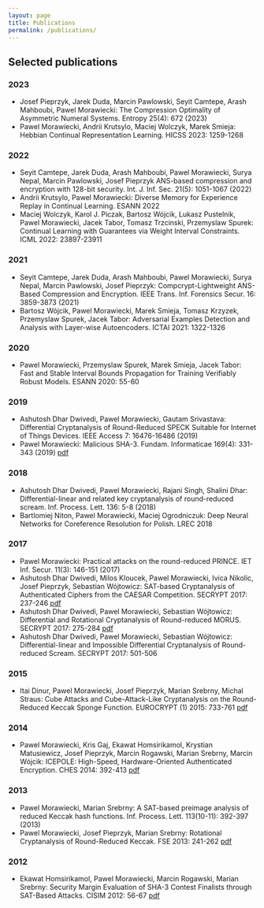 ```yaml
---
layout: page
title: Publications
permalink: /publications/
---
```





## Selected publications

### 2023
* Josef Pieprzyk, Jarek Duda, Marcin Pawlowski, Seyit Camtepe, Arash Mahboubi, Pawel Morawiecki: The Compression Optimality of Asymmetric Numeral Systems. Entropy 25(4): 672 (2023)
* Pawel Morawiecki, Andrii Krutsylo, Maciej Wolczyk, Marek Smieja: Hebbian Continual Representation Learning. HICSS 2023: 1259-1268

### 2022  
* Seyit Camtepe, Jarek Duda, Arash Mahboubi, Pawel Morawiecki, Surya Nepal, Marcin Pawlowski, Josef Pieprzyk ANS-based compression and encryption with 128-bit security. Int. J. Inf. Sec. 21(5): 1051-1067 (2022)
* Andrii Krutsylo, Pawel Morawiecki: Diverse Memory for Experience Replay in Continual Learning. ESANN 2022
* Maciej Wolczyk, Karol J. Piczak, Bartosz Wójcik, Lukasz Pustelnik, Pawel Morawiecki, Jacek Tabor, Tomasz Trzcinski, Przemyslaw Spurek:
Continual Learning with Guarantees via Weight Interval Constraints. ICML 2022: 23897-23911

### 2021
* Seyit Camtepe, Jarek Duda, Arash Mahboubi, Pawel Morawiecki, Surya Nepal, Marcin Pawlowski, Josef Pieprzyk:
Compcrypt-Lightweight ANS-Based Compression and Encryption. IEEE Trans. Inf. Forensics Secur. 16: 3859-3873 (2021)
* Bartosz Wójcik, Pawel Morawiecki, Marek Smieja, Tomasz Krzyzek, Przemyslaw Spurek, Jacek Tabor:
Adversarial Examples Detection and Analysis with Layer-wise Autoencoders. ICTAI 2021: 1322-1326

### 2020
* Pawel Morawiecki, Przemyslaw Spurek, Marek Smieja, Jacek Tabor:
Fast and Stable Interval Bounds Propagation for Training Verifiably Robust Models. ESANN 2020: 55-60

### 2019
* Ashutosh Dhar Dwivedi, Pawel Morawiecki, Gautam Srivastava:
Differential Cryptanalysis of Round-Reduced SPECK Suitable for Internet of Things Devices. IEEE Access 7: 16476-16486 (2019)
* Pawel Morawiecki: Malicious SHA-3. Fundam. Informaticae 169(4): 331-343 (2019) [pdf](/assets/images/malicious_sha_3.pdf)

### 2018
* Ashutosh Dhar Dwivedi, Pawel Morawiecki, Rajani Singh, Shalini Dhar:
Differential-linear and related key cryptanalysis of round-reduced scream. Inf. Process. Lett. 136: 5-8 (2018)
* Bartlomiej Niton, Pawel Morawiecki, Maciej Ogrodniczuk:
Deep Neural Networks for Coreference Resolution for Polish. LREC 2018

### 2017
* Pawel Morawiecki: Practical attacks on the round-reduced PRINCE. IET Inf. Secur. 11(3): 146-151 (2017)
* Ashutosh Dhar Dwivedi, Milos Kloucek, Pawel Morawiecki, Ivica Nikolic, Josef Pieprzyk, Sebastian Wójtowicz:
SAT-based Cryptanalysis of Authenticated Ciphers from the CAESAR Competition. SECRYPT 2017: 237-246 [pdf](/assets/images/SAT_CAESAR.pdf)
* Ashutosh Dhar Dwivedi, Pawel Morawiecki, Sebastian Wójtowicz:
Differential and Rotational Cryptanalysis of Round-reduced MORUS. SECRYPT 2017: 275-284 [pdf](/assets/images/morus.pdf)
* Ashutosh Dhar Dwivedi, Pawel Morawiecki, Sebastian Wójtowicz:
Differential-linear and Impossible Differential Cryptanalysis of Round-reduced Scream. SECRYPT 2017: 501-506

### 2015
* Itai Dinur, Pawel Morawiecki, Josef Pieprzyk, Marian Srebrny, Michal Straus:
Cube Attacks and Cube-Attack-Like Cryptanalysis on the Round-Reduced Keccak Sponge Function. EUROCRYPT (1) 2015: 733-761 [pdf](/assets/images/eurocrypt.pdf)

### 2014
* Pawel Morawiecki, Kris Gaj, Ekawat Homsirikamol, Krystian Matusiewicz, Josef Pieprzyk, Marcin Rogawski, Marian Srebrny, Marcin Wójcik:
ICEPOLE: High-Speed, Hardware-Oriented Authenticated Encryption. CHES 2014: 392-413 [pdf](/assets/images/icepole.pdf)

### 2013
* Pawel Morawiecki, Marian Srebrny: A SAT-based preimage analysis of reduced Keccak hash functions. Inf. Process. Lett. 113(10-11): 392-397 (2013)
* Pawel Morawiecki, Josef Pieprzyk, Marian Srebrny: Rotational Cryptanalysis of Round-Reduced Keccak. FSE 2013: 241-262 [pdf](/assets/images/rotational_FSE.pdf)

### 2012
* Ekawat Homsirikamol, Pawel Morawiecki, Marcin Rogawski, Marian Srebrny:
Security Margin Evaluation of SHA-3 Contest Finalists through SAT-Based Attacks. CISIM 2012: 56-67 [pdf](/assets/images/SAT_finalists.pdf)


